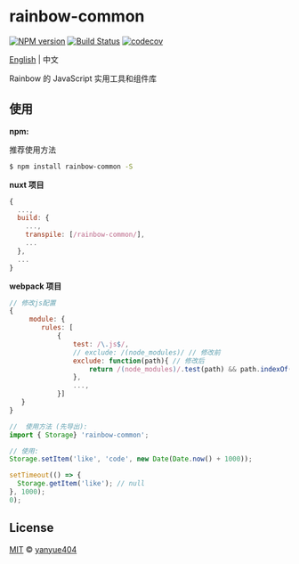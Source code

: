 # rainbow-common

[![NPM version](https://img.shields.io/npm/v/rainbow-common.svg?style=flat)](https://www.npmjs.com/package/rainbow-common) [![Build Status](https://travis-ci.org/rainbow-design/rainbow-common.svg?branch=master)](https://travis-ci.org/rainbow-design/rainbow-common) [![codecov](https://codecov.io/gh/rainbow-design/rainbow-common/branch/master/graph/badge.svg)](https://codecov.io/gh/rainbow-design/rainbow-common)

[English](https://github.com/rainbow-design/rainbow-common/blob/master/README_zh.md) | 中文

Rainbow 的 JavaScript 实用工具和组件库

## 使用

**npm:**

推荐使用方法

```bash
$ npm install rainbow-common -S
```

**nuxt 项目**

```js
{
  ...,
  build: {
    ...,
    transpile: [/rainbow-common/],
    ...
  },
  ...
}
```

**webpack 项目**

```js
// 修改js配置
{
     module: {
        rules: [
            {
                test: /\.js$/,
                // exclude: /(node_modules)/ // 修改前
                exclude: function(path){ // 修改后
                    return /(node_modules)/.test(path) && path.indexOf('rainbow-common') === -1;
                },
                ...,
            }]
   }
}
```

```js
//  使用方法 (先导出):
import { Storage} 'rainbow-common';

// 使用:
Storage.setItem('like', 'code', new Date(Date.now() + 1000));

setTimeout(() => {
  Storage.getItem('like'); // null
}, 1000);
0);
```

## License

[MIT](LICENSE) © [yanyue404](https://github.com/yanyue404)
